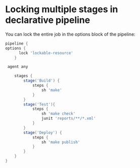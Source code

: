 # Locking multiple stages in declarative pipeline

You can lock the entire job in the options block of the pipeline:


```groovy
pipeline {
options {
      lock 'lockable-resource'
    }

 agent any

    stages {
        stage('Build') {
            steps {
                sh 'make'
            }
        }
        stage('Test'){
            steps {
                sh 'make check'
                junit 'reports/**/*.xml'
            }
        }
        stage('Deploy') {
            steps {
                sh 'make publish'
            }
        }
    }
}
```
